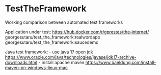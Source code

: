 # TestTheFramework
Working comparison between automated test frameworks


Application under test: 
    https://hub.docker.com/r/gprestes/the-internet/
    georgesutaru/test_the_framework:realwordapp
    georgesutaru/test_the_framework:saucedemo

Java test framework:
    - use java 17 open jdk https://www.oracle.com/java/technologies/javase/jdk17-archive-downloads.html
    - install apache maven https://www.baeldung.com/install-maven-on-windows-linux-mac